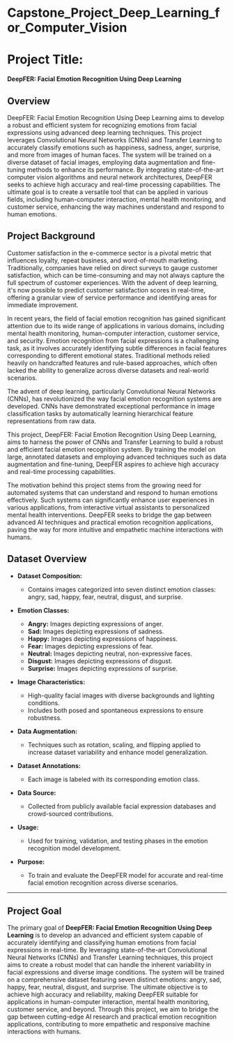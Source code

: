# Capstone_Project_Deep_Learning_for_Computer_Vision

# Project Title:
**DeepFER: Facial Emotion Recognition Using Deep Learning**

## Overview

DeepFER: Facial Emotion Recognition Using Deep Learning aims to develop a robust and efficient system for recognizing emotions from facial expressions using advanced deep learning techniques. This project leverages Convolutional Neural Networks (CNNs) and Transfer Learning to accurately classify emotions such as happiness, sadness, anger, surprise, and more from images of human faces. The system will be trained on a diverse dataset of facial images, employing data augmentation and fine-tuning methods to enhance its performance. By integrating state-of-the-art computer vision algorithms and neural network architectures, DeepFER seeks to achieve high accuracy and real-time processing capabilities. The ultimate goal is to create a versatile tool that can be applied in various fields, including human-computer interaction, mental health monitoring, and customer service, enhancing the way machines understand and respond to human emotions.

## Project Background

Customer satisfaction in the e-commerce sector is a pivotal metric that influences loyalty, repeat business, and word-of-mouth marketing. Traditionally, companies have relied on direct surveys to gauge customer satisfaction, which can be time-consuming and may not always capture the full spectrum of customer experiences. With the advent of deep learning, it's now possible to predict customer satisfaction scores in real-time, offering a granular view of service performance and identifying areas for immediate improvement.

In recent years, the field of facial emotion recognition has gained significant attention due to its wide range of applications in various domains, including mental health monitoring, human-computer interaction, customer service, and security. Emotion recognition from facial expressions is a challenging task, as it involves accurately identifying subtle differences in facial features corresponding to different emotional states. Traditional methods relied heavily on handcrafted features and rule-based approaches, which often lacked the ability to generalize across diverse datasets and real-world scenarios.

The advent of deep learning, particularly Convolutional Neural Networks (CNNs), has revolutionized the way facial emotion recognition systems are developed. CNNs have demonstrated exceptional performance in image classification tasks by automatically learning hierarchical feature representations from raw data.

This project, DeepFER: Facial Emotion Recognition Using Deep Learning, aims to harness the power of CNNs and Transfer Learning to build a robust and efficient facial emotion recognition system. By training the model on large, annotated datasets and employing advanced techniques such as data augmentation and fine-tuning, DeepFER aspires to achieve high accuracy and real-time processing capabilities.

The motivation behind this project stems from the growing need for automated systems that can understand and respond to human emotions effectively. Such systems can significantly enhance user experiences in various applications, from interactive virtual assistants to personalized mental health interventions. DeepFER seeks to bridge the gap between advanced AI techniques and practical emotion recognition applications, paving the way for more intuitive and empathetic machine interactions with humans.

## Dataset Overview

- **Dataset Composition:**
  - Contains images categorized into seven distinct emotion classes: angry, sad, happy, fear, neutral, disgust, and surprise.
- **Emotion Classes:**
  - **Angry:** Images depicting expressions of anger.
  - **Sad:** Images depicting expressions of sadness.
  - **Happy:** Images depicting expressions of happiness.
  - **Fear:** Images depicting expressions of fear.
  - **Neutral:** Images depicting neutral, non-expressive faces.
  - **Disgust:** Images depicting expressions of disgust.
  - **Surprise:** Images depicting expressions of surprise.

- **Image Characteristics:**
  - High-quality facial images with diverse backgrounds and lighting conditions.
  - Includes both posed and spontaneous expressions to ensure robustness.
- **Data Augmentation:**
  - Techniques such as rotation, scaling, and flipping applied to increase dataset variability and enhance model generalization.
- **Dataset Annotations:**
  - Each image is labeled with its corresponding emotion class.
- **Data Source:**
  - Collected from publicly available facial expression databases and crowd-sourced contributions.
- **Usage:**
  - Used for training, validation, and testing phases in the emotion recognition model development.
- **Purpose:**
  - To train and evaluate the DeepFER model for accurate and real-time facial emotion recognition across diverse scenarios.


---


## Project Goal

The primary goal of **DeepFER: Facial Emotion Recognition Using Deep Learning** is to develop an advanced and efficient system capable of accurately identifying and classifying human emotions from facial expressions in real-time. By leveraging state-of-the-art Convolutional Neural Networks (CNNs) and Transfer Learning techniques, this project aims to create a robust model that can handle the inherent variability in facial expressions and diverse image conditions. The system will be trained on a comprehensive dataset featuring seven distinct emotions: angry, sad, happy, fear, neutral, disgust, and surprise. The ultimate objective is to achieve high accuracy and reliability, making DeepFER suitable for applications in human-computer interaction, mental health monitoring, customer service, and beyond. Through this project, we aim to bridge the gap between cutting-edge AI research and practical emotion recognition applications, contributing to more empathetic and responsive machine interactions with humans.


